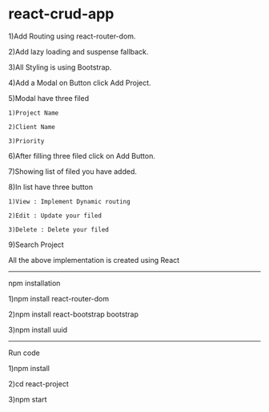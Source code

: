 # react-crud-app

1)Add Routing using react-router-dom.

2)Add lazy loading and suspense fallback.

3)All Styling is using Bootstrap.

4)Add a Modal on Button click Add Project.

5)Modal have three filed 	

	1)Project Name
	
	2)Client Name
	
	3)Priority
	
6)After filling three filed click on Add Button.

7)Showing list of filed you have added.

8)In list have three button

	1)View : Implement Dynamic routing
	
	2)Edit : Update your filed	
	
	3)Delete : Delete your filed
	
9)Search Project

All the above implementation is created using React

----------------------------------------------------------------------------

npm installation

1)npm install react-router-dom

2)npm install react-bootstrap bootstrap

3)npm install uuid

----------------------------------------------------------------------------

Run code

1)npm install

2)cd react-project

3)npm start
